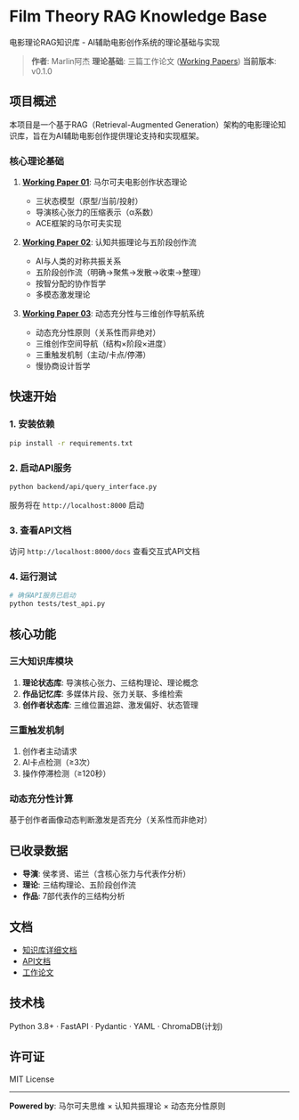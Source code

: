 # Film Theory RAG Knowledge Base

电影理论RAG知识库 - AI辅助电影创作系统的理论基础与实现

> **作者**: Marlin阿杰
> **理论基础**: 三篇工作论文 ([Working Papers](./research/papers/))
> **当前版本**: v0.1.0

## 项目概述

本项目是一个基于RAG（Retrieval-Augmented Generation）架构的电影理论知识库，旨在为AI辅助电影创作提供理论支持和实现框架。

### 核心理论基础

1. **[Working Paper 01](./research/papers/01-马尔可夫电影创作状态理论.md)**: 马尔可夫电影创作状态理论
   - 三状态模型（原型/当前/投射）
   - 导演核心张力的压缩表示（α系数）
   - ACE框架的马尔可夫实现

2. **[Working Paper 02](./research/papers/02-认知共振理论与五阶段创作流.md)**: 认知共振理论与五阶段创作流
   - AI与人类的对称共振关系
   - 五阶段创作流（明确→聚焦→发散→收束→整理）
   - 按智分配的协作哲学
   - 多模态激发理论

3. **[Working Paper 03](./research/papers/03-动态充分性与三维创作导航系统.md)**: 动态充分性与三维创作导航系统
   - 动态充分性原则（关系性而非绝对）
   - 三维创作空间导航（结构×阶段×进度）
   - 三重触发机制（主动/卡点/停滞）
   - 慢协商设计哲学

## 快速开始

### 1. 安装依赖

```bash
pip install -r requirements.txt
```

### 2. 启动API服务

```bash
python backend/api/query_interface.py
```

服务将在 `http://localhost:8000` 启动

### 3. 查看API文档

访问 `http://localhost:8000/docs` 查看交互式API文档

### 4. 运行测试

```bash
# 确保API服务已启动
python tests/test_api.py
```

## 核心功能

### 三大知识库模块

1. **理论状态库**: 导演核心张力、三结构理论、理论概念
2. **作品记忆库**: 多媒体片段、张力关联、多维检索
3. **创作者状态库**: 三维位置追踪、激发偏好、状态管理

### 三重触发机制

1. 创作者主动请求
2. AI卡点检测（≥3次）
3. 操作停滞检测（≥120秒）

### 动态充分性计算

基于创作者画像动态判断激发是否充分（关系性而非绝对）

## 已收录数据

- **导演**: 侯孝贤、诺兰（含核心张力与代表作分析）
- **理论**: 三结构理论、五阶段创作流
- **作品**: 7部代表作的三结构分析

## 文档

- [知识库详细文档](./docs/KNOWLEDGE_BASE.md)
- [API文档](./backend/api/README.md)
- [工作论文](./research/papers/)

## 技术栈

Python 3.8+ · FastAPI · Pydantic · YAML · ChromaDB(计划)

## 许可证

MIT License

---

**Powered by**: 马尔可夫思维 × 认知共振理论 × 动态充分性原则
